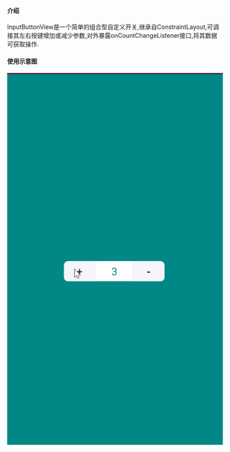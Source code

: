 
#### 介绍

InputButtonView是一个简单的组合型自定义开关,继承自ConstraintLayout,可调接其左右按键增加或减少参数,对外暴露onCountChangeListener接口,将其数据可获取操作.

#### 使用示意图
![inputbuttom.gif](https://raw.githubusercontent.com/Edwardwmd/InputButtonView/master/demogif/inputbuttonview%20%E6%93%8D%E4%BD%9C%E7%A4%BA%E6%84%8F%E5%9B%BE.gif)
